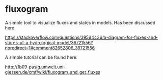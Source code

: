 # fluxogram
A simple tool to visualize fluxes and states in models.
Has been discussed here:

https://stackoverflow.com/questions/39594436/a-diagram-for-fluxes-and-stores-of-a-hydrological-model/39721556?noredirect=1#comment82652806_39721556


A simple tutorial can be found here:

http://fb09-pasig.umwelt.uni-giessen.de/cmf/wiki/fluxogram_and_get_fluxes
